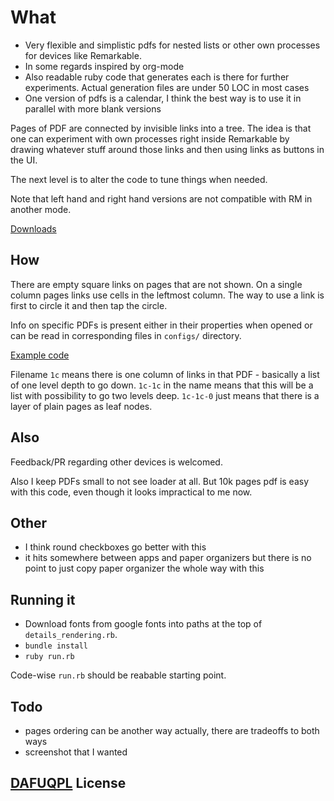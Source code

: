 # What

- Very flexible and simplistic pdfs for nested lists or other own processes for devices like Remarkable.
- In some regards inspired by org-mode
- Also readable ruby code that generates each is there for further experiments. Actual generation files are under 50 LOC in most cases
- One version of pdfs is a calendar, I think the best way is to use it in parallel with more blank versions

Pages of PDF are connected by invisible links into a tree.
The idea is that one can experiment with own processes right inside Remarkable
by drawing whatever stuff around those links and then using links as buttons in the UI.

The next level is to alter the code to tune things when needed.

Note that left hand and right hand versions are not compatible with RM in another mode.

[Downloads](https://github.com/sowcow/blank_slate_pdf/releases)

## How

There are empty square links on pages that are not shown.
On a single column pages links use cells in the leftmost column.
The way to use a link is first to circle it and then tap the circle.

Info on specific PDFs is present either in their properties when opened or can be read in corresponding files in `configs/` directory.

[Example code](configs/1c-0.rb)

Filename `1c` means there is one column of links in that PDF - basically a list of one level depth to go down.
`1c-1c` in the name means that this will be a list with possibility to go two levels deep.
`1c-1c-0` just means that there is a layer of plain pages as leaf nodes.

## Also

Feedback/PR regarding other devices is welcomed.

Also I keep PDFs small to not see loader at all.
But 10k pages pdf is easy with this code, even though it looks impractical to me now.

## Other

- I think round checkboxes go better with this
- it hits somewhere between apps and paper organizers but there is no point to just copy paper organizer the whole way with this

## Running it

- Download fonts from google fonts into paths at the top of `details_rendering.rb`.
- `bundle install`
- `ruby run.rb`

Code-wise `run.rb` should be reabable starting point.

## Todo

- pages ordering can be another way actually, there are tradeoffs to both ways
- screenshot that I wanted

## [DAFUQPL](https://github.com/dafuqpl/dafuqpl) License
